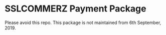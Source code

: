 # SSLCOMMERZ Payment Package

Please avoid this repo. This package is not maintained from 6th September, 2019. 
